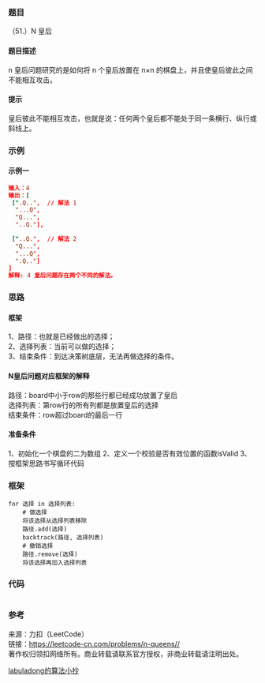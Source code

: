 ### 题目

（51.）N 皇后

#### 题目描述

n 皇后问题研究的是如何将 n 个皇后放置在 n×n 的棋盘上，并且使皇后彼此之间不能相互攻击。

#### 提示

皇后彼此不能相互攻击，也就是说：任何两个皇后都不能处于同一条横行、纵行或斜线上。  

### 示例

#### 示例一

```conf
输入：4
输出：[
 [".Q..",  // 解法 1
  "...Q",
  "Q...",
  "..Q."],

 ["..Q.",  // 解法 2
  "Q...",
  "...Q",
  ".Q.."]
]
解释: 4 皇后问题存在两个不同的解法。
```

### 思路

#### 框架
1、路径：也就是已经做出的选择；  
2、选择列表：当前可以做的选择；  
3、结束条件：到达决策树底层，无法再做选择的条件。  

#### N皇后问题对应框架的解释
路径：board中小于row的那些行都已经成功放置了皇后  
选择列表：第row行的所有列都是放置皇后的选择  
结束条件：row超过board的最后一行  

#### 准备条件
1、初始化一个棋盘的二为数组
2、定义一个校验是否有效位置的函数isValid
3、按框架思路书写循环代码

### 框架

```框架
for 选择 in 选择列表:
    # 做选择
    将该选择从选择列表移除
    路径.add(选择)
    backtrack(路径, 选择列表)
    # 撤销选择
    路径.remove(选择)
    将该选择再加入选择列表
```

### 代码

```golang

```

### 参考

来源：力扣（LeetCode）  
链接：<https://leetcode-cn.com/problems/n-queens//>  
著作权归领扣网络所有。商业转载请联系官方授权，非商业转载请注明出处。  

[labuladong的算法小抄](https://labuladong.gitbook.io/algo/)
